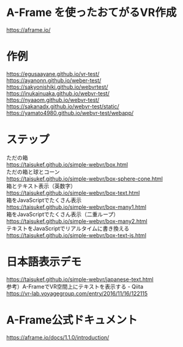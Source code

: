# A-Frame を使ったおてがるVR作成
https://aframe.io/  

# 作例
https://egusaayane.github.io/vr-test/  
https://ayanonn.github.io/weber-test/  
https://sakyonishiki.github.io/webvrtest/  
https://inukainuaka.github.io/webvr-test/  
https://nyaaom.github.io/webvr-test/  
https://sakanadx.github.io/webvr-test/static/  
https://yamato4980.github.io/webvr-test/webapp/  

# ステップ
ただの箱  
https://taisukef.github.io/simple-webvr/box.html  
ただの箱と球とコーン  
https://taisukef.github.io/simple-webvr/box-sphere-cone.html  
箱とテキスト表示（英数字）  
https://taisukef.github.io/simple-webvr/box-text.html  
箱をJavaScriptでたくさん表示  
https://taisukef.github.io/simple-webvr/box-many1.html  
箱をJavaScriptでたくさん表示（二重ループ）  
https://taisukef.github.io/simple-webvr/box-many2.html  
テキストをJavaScriptでリアルタイムに書き換える  
https://taisukef.github.io/simple-webvr/box-text-js.html  

# 日本語表示デモ
https://taisukef.github.io/simple-webvr/japanese-text.html  
参考）A-FrameでVR空間上にテキストを表示する - Qiita  
https://vr-lab.voyagegroup.com/entry/2016/11/16/122115  

# A-Frame公式ドキュメント
https://aframe.io/docs/1.1.0/introduction/  


